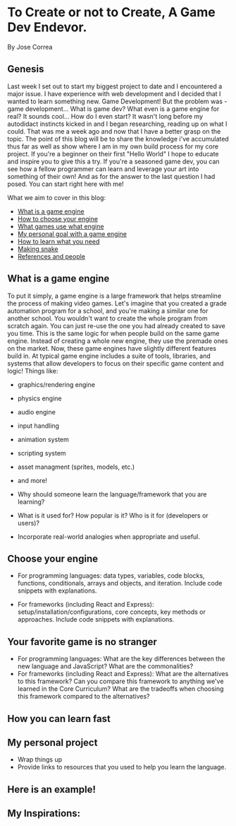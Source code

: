 # To Create or not to Create, A Game Dev Endevor. 

By Jose Correa


## Genesis
Last week I set out to start my biggest project to date and I encountered a major issue. I have experience with web development and I decided that I wanted to learn something new. Game Development! But the problem was - game development... What is game dev? What even is a game engine for real? It sounds cool... How do I even start? It wasn't long before my autodidact instincts kicked in and I began researching, reading up on what I could. That was me a week ago and now that I have a better grasp on the topic. The point of this blog will be to share the knowledge i've accumulated thus far as well as show where I am in my own build process for my core project. If you're a beginner on their first "Hello World" I hope to educate and inspire you to give this a try. If you're a seasoned game dev, you can see how a fellow programmer can learn and leverage your art into something of their own! And as for the answer to the last question I had posed. You can start right here with me!  

What we aim to cover in this blog:
* [What is a game engine](#What-is-a-game-engine)
* [How to choose your engine](#Choose-your-engine)
* [What games use what engine](#Your-favorite-game-is-no-stranger)
* [My personal goal with a game engine](#My-personal-project)
* [How to learn what you need](#How-you-can-learn-fast)
* [Making snake](#Here-is-an-example)
* [References and people](My-Inspirations)


## What is a game engine
To put it simply, a game engine is a large framework that helps streamline the process of making video games. Let's imagine that you created a grade automation program for a school, and you're making a similar one for another school. You wouldn't want to create the whole program from scratch again. You can just re-use the one you had already created to save you time.
This is the same logic for when people build on the same game engine. Instead of creating a whole new engine, they use the premade ones on the market. Now, these game engines have slightly different features build in. At typical game engine includes a suite of tools, libraries, and systems that allow developers to focus on their specific game content and logic! Things like:
* graphics/rendering engine
* physics engine
* audio engine
* input handling
* animation system
* scripting system
* asset managment (sprites, models, etc.)
* and more!


* Why should someone learn the language/framework that you are learning?
* What is it used for? How popular is it? Who is it for (developers or users)?
* Incorporate real-world analogies when appropriate and useful.

## Choose your engine

* For programming languages: data types, variables, code blocks, functions, conditionals, arrays and objects, and iteration. Include code snippets with explanations.

* For frameworks (including React and Express): setup/installation/configurations, core concepts, key methods or approaches. Include code snippets with explanations.

## Your favorite game is no stranger

* For programming languages: What are the key differences between the new language and JavaScript? What are the commonalities?
* For frameworks (including React and Express): What are the alternatives to this framework? Can you compare this framework to anything we've learned in the Core Curriculum? What are the tradeoffs when choosing this framework compared to the alternatives?

## How you can learn fast

## My personal project

* Wrap things up
* Provide links to resources that you used to help you learn the language.

## Here is an example!

## My Inspirations:

  
